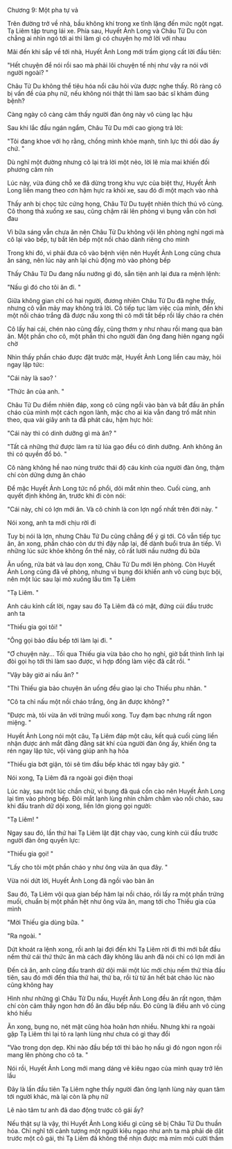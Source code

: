 




Chương 9: Một pha tự vả

Trên đường trở về nhà, bầu không khí trong xe tĩnh lặng đến mức ngột ngạt. Tạ Liêm tập trung lái xe. Phía sau, Huyết Ảnh Long và Châu Tử Du còn chẳng ai nhìn ngó tới ai thì làm gì có chuyện họ mở lời với nhau

Mãi đến khi sắp về tới nhà, Huyết Ảnh Long mới trầm giọng cất lời đầu tiên:

"Hết chuyện để nói rồi sao mà phải lôi chuyện tế nhị như vậy ra nói với người ngoài? "

Châu Tử Du không thể tiêu hóa nổi câu hỏi vừa được nghe thấy. Rõ ràng cô bị vấn đề của phụ nữ, nếu không nói thật thì làm sao bác sĩ khám đúng bệnh?

Càng ngày cô càng cảm thấy người đàn ông này vô cùng lạc hậu

Sau khi lắc đầu ngán ngẩm, Châu Tử Du mới cao giọng trả lời:

"Tôi đang khoe với họ rằng, chồng mình khỏe mạnh, tinh lực thì dồi dào ấy chứ. "

Dù nghĩ một đường nhưng cô lại trả lời một nẻo, lời lẽ mỉa mai khiến đối phương câm nín

Lúc này, vừa đúng chỗ xe đã dừng trong khu vực của biệt thự, Huyết Ảnh Long liền mang theo cơn hậm hực ra khỏi xe, sau đó đi một mạch vào nhà

Thấy anh bị chọc tức cứng họng, Châu Tử Du tuyệt nhiên thích thú vô cùng. Cô thong thả xuống xe sau, cũng chậm rãi lên phòng vì bụng vẫn còn hơi đau

Vì bữa sáng vẫn chưa ăn nên Châu Tử Du không vội lên phòng nghỉ ngơi mà cô lại vào bếp, tự bắt lên bếp một nồi cháo dành riêng cho mình

Trong khi đó, vì phải đưa cô vào bệnh viện nên Huyết Ảnh Long cũng chưa ăn sáng, nên lúc này anh lại chủ động mò vào phòng bếp


Thấy Châu Tử Du đang nấu nướng gì đó, sẵn tiện anh lại đưa ra mệnh lệnh:

"Nấu gì đó cho tôi ăn đi. "

Giữa không gian chỉ có hai người, đương nhiên Châu Tử Du đã nghe thấy, nhưng cô vẫn mảy may không trả lời. Cô tiếp tục làm việc của mình, đến khi một nồi cháo trắng đã được nấu xong thì cô mới tắt bếp rồi lấy cháo ra chén

Cô lấy hai cái, chén nào cũng đầy, cũng thơm y như nhau rồi mang qua bàn ăn. Một phần cho cô, một phần thì cho người đàn ông đang hiên ngang ngồi chờ

Nhìn thấy phần cháo được đặt trước mặt, Huyết Ảnh Long liền cau mày, hỏi ngay lập tức:

"Cái này là sao? '

"Thức ăn của anh. "

Châu Tử Du điềm nhiên đáp, xong cô cũng ngồi vào bàn và bắt đầu ăn phần cháo của mình một cách ngon lành, mặc cho ai kia vẫn đang trố mắt nhìn theo, qua vài giây anh ta đã phát cáu, hậm hực hỏi:

"Cái này thì có dinh dưỡng gì mà ăn? "

"Tất cả những thứ được làm ra từ lúa gạo đều có dinh dưỡng. Anh không ăn thì có quyền đổ bỏ. "

Cô nàng không hề nao núng trước thái độ cáu kỉnh của người đàn ông, thậm chí còn dửng dưng ăn cháo

Để mặc Huyết Ảnh Long tức nổ phổi, dõi mắt nhìn theo. Cuối cùng, anh quyết định không ăn, trước khi đi còn nói:

"Cái này, chỉ có lợn mới ăn. Và cô chính là con lợn ngố nhất trên đời này. "

Nói xong, anh ta mới chịu rời đi

Tuy bị nói là lợn, nhưng Châu Tử Du cũng chẳng để ý gì tới. Cô vẫn tiếp tục ăn, ăn xong, phần cháo còn dư thì đậy nắp lại, để dành buổi trưa ăn tiếp. Vì những lúc sức khỏe không ổn thế này, cô rất lười nấu nướng đủ bữa

Ăn uống, rửa bát và lau dọn xong, Châu Tử Du mới lên phòng. Còn Huyết Ảnh Long cũng đã về phòng, nhưng vì bụng đói khiến anh vô cùng bực bội, nên một lúc sau lại mò xuống lầu tìm Tạ Liêm

"Tạ Liêm. "


Anh cáu kỉnh cất lời, ngay sau đó Tạ Liêm đã có mặt, đứng cúi đầu trước anh ta

"Thiếu gia gọi tôi! "

"Ông gọi bảo đầu bếp tới làm lại đi. "

"Ơ chuyện này... Tối qua Thiếu gia vừa bảo cho họ nghỉ, giờ bất thình lình lại đòi gọi họ tới thì làm sao được, vì hợp đồng làm việc đã cắt rồi. "

"Vậy bây giờ ai nấu ăn? "

"Thì Thiếu gia bảo chuyện ăn uống đều giao lại cho Thiếu phu nhân. "

"Cô ta chỉ nấu một nồi cháo trắng, ông ăn được không? "

"Được mà, tôi vừa ăn với trứng muối xong. Tuy đạm bạc nhưng rất ngon miệng. "

Huyết Ảnh Long nói một câu, Tạ Liêm đáp một câu, kết quả cuối cùng liền nhận được ánh mắt đằng đằng sát khí của người đàn ông ấy, khiến ông ta rén ngay lập tức, vội vàng giúp anh hạ hỏa

"Thiếu gia bớt giận, tôi sẽ tìm đầu bếp khác tới ngay bây giờ. "

Nói xong, Tạ Liêm đã ra ngoài gọi điện thoại

Lúc này, sau một lúc chần chừ, vì bụng đã quá cồn cào nên Huyết Ảnh Long lại tìm vào phòng bếp. Đôi mắt lạnh lùng nhìn chằm chằm vào nồi cháo, sau khi đấu tranh dữ dội xong, liền lớn giọng gọi người:

"Tạ Liêm! "

Ngay sau đó, lần thứ hai Tạ Liêm lật đật chạy vào, cung kính cúi đầu trước người đàn ông quyền lực:

"Thiếu gia gọi! "

"Lấy cho tôi một phần cháo y như ông vừa ăn qua đây. "

Vừa nói dứt lời, Huyết Ảnh Long đã ngồi vào bàn ăn

Sau đó, Tạ Liêm vội qua gian bếp hâm lại nồi cháo, rồi lấy ra một phần trứng muối, chuẩn bị một phần hệt như ông vừa ăn, mang tới cho Thiếu gia của mình

"Mời Thiếu gia dùng bữa. "

"Ra ngoài. "

Dứt khoát ra lệnh xong, rồi anh lại đợi đến khi Tạ Liêm rời đi thì mới bắt đầu nếm thử cái thứ thức ăn mà cách đây không lâu anh đã nói chỉ có lợn mới ăn

Đến cả ăn, anh cũng đấu tranh dữ dội mãi một lúc mới chịu nếm thử thìa đầu tiên, sau đó mới đến thìa thứ hai, thứ ba, rồi từ từ ăn hết bát cháo lúc nào cũng không hay

Hình như những gì Châu Tử Du nấu, Huyết Ảnh Long đều ăn rất ngon, thậm chí còn cảm thấy ngon hơn đồ ăn đầu bếp nấu. Đó cũng là điều anh vô cùng khó hiểu

Ăn xong, bụng no, nét mặt cũng hòa hoãn hơn nhiều. Nhưng khi ra ngoài gặp Tạ Liêm thì lại tỏ ra lạnh lùng như chưa có gì thay đổi

"Vào trong dọn dẹp. Khi nào đầu bếp tới thì bảo họ nấu gì đó ngon ngon rồi mang lên phòng cho cô ta. "

Nói rồi, Huyết Ảnh Long mới mang dáng vẻ kiêu ngạo của mình quay trở lên lầu

Đây là lần đầu tiên Tạ Liêm nghe thấy người đàn ông lạnh lùng này quan tâm tới người khác, mà lại còn là phụ nữ

Lẽ nào tâm tư anh đã dao động trước cô gái ấy?

Nếu thật sự là vậy, thì Huyết Ảnh Long kiểu gì cũng sẽ bị Châu Tử Du thuần hóa. Chỉ nghĩ tới cảnh tượng một người kiêu ngạo như anh ta mà phải dè dặt trước một cô gái, thì Tạ Liêm đã không thể nhịn được mà mím môi cười thầm




